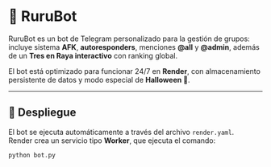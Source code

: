 # 🐸 RuruBot

RuruBot es un bot de Telegram personalizado para la gestión de grupos: incluye sistema **AFK**, **autoresponders**, menciones **@all** y **@admin**, además de un **Tres en Raya interactivo** con ranking global.

El bot está optimizado para funcionar 24/7 en **Render**, con almacenamiento persistente de datos y modo especial de **Halloween 🎃**.

---

## 🚀 Despliegue

El bot se ejecuta automáticamente a través del archivo `render.yaml`.  
Render crea un servicio tipo **Worker**, que ejecuta el comando:

```bash
python bot.py
